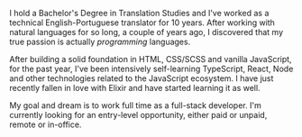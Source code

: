 I hold a Bachelor's Degree in Translation Studies and I've worked as a technical English-Portuguese translator for 10 years. After working with natural languages for so long, a couple of years ago, I discovered that my true passion is actually _programming_ languages.

After building a solid foundation in HTML, CSS/SCSS and vanilla JavaScript, for the past year, I've been intensively self-learning TypeScript, React, Node and other technologies related to the JavaScript ecosystem. I have just recently fallen in love with Elixir and have started learning it as well.

My goal and dream is to work full time as a full-stack developer. I'm currently looking for an entry-level opportunity, either paid or unpaid, remote or in-office.
